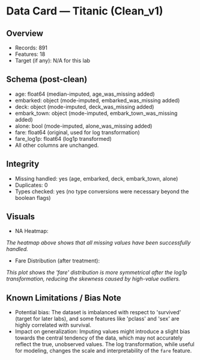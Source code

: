 # Data Card — Titanic (Clean_v1)

## Overview
- Records: 891
- Features: 18
- Target (if any): N/A for this lab

## Schema (post-clean)
- age: float64 (median-imputed, age_was_missing added)
- embarked: object (mode-imputed, embarked_was_missing added)
- deck: object (mode-imputed, deck_was_missing added)
- embark_town: object (mode-imputed, embark_town_was_missing added)
- alone: bool (mode-imputed, alone_was_missing added)
- fare: float64 (original, used for log transformation)
- fare_log1p: float64 (log1p transformed)
- All other columns are unchanged.

## Integrity
- Missing handled: yes (age, embarked, deck, embark_town, alone)
- Duplicates: 0
- Types checked: yes (no type conversions were necessary beyond the boolean flags)

## Visuals
- NA Heatmap:

*The heatmap above shows that all missing values have been successfully handled.*

- Fare Distribution (after treatment):

*This plot shows the 'fare' distribution is more symmetrical after the log1p transformation, reducing the skewness caused by high-value outliers.*

## Known Limitations / Bias Note
- Potential bias: The dataset is imbalanced with respect to 'survived' (target for later labs), and some features like 'pclass' and 'sex' are highly correlated with survival.
- Impact on generalization: Imputing values might introduce a slight bias towards the central tendency of the data, which may not accurately reflect the true, unobserved values. The log transformation, while useful for modeling, changes the scale and interpretability of the `fare` feature.